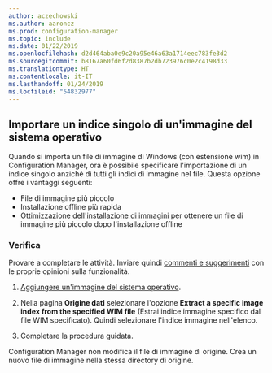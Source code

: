 ```yaml
---
author: aczechowski
ms.author: aaroncz
ms.prod: configuration-manager
ms.topic: include
ms.date: 01/22/2019
ms.openlocfilehash: d2d464aba0e9c20a95e46a63a1714eec783fe3d2
ms.sourcegitcommit: b8167a60fd6f2d8387b2db723976c0e2c4198d33
ms.translationtype: HT
ms.contentlocale: it-IT
ms.lasthandoff: 01/24/2019
ms.locfileid: "54832977"
---
```

## <a name="bkmk_index"></a> Importare un indice singolo di un'immagine del sistema operativo
<!--3719699-->

Quando si importa un file di immagine di Windows (con estensione wim) in Configuration Manager, ora è possibile specificare l'importazione di un indice singolo anziché di tutti gli indici di immagine nel file. Questa opzione offre i vantaggi seguenti:

- File di immagine più piccolo  
- Installazione offline più rapida  
- [Ottimizzazione dell'installazione di immagini](#bkmk_resetbase) per ottenere un file di immagine più piccolo dopo l'installazione offline  


### <a name="try-it-out"></a>Verifica

Provare a completare le attività. Inviare quindi [commenti e suggerimenti](/sccm/core/understand/find-help#product-feedback) con le proprie opinioni sulla funzionalità.

1. [Aggiungere un'immagine del sistema operativo](/sccm/osd/get-started/manage-operating-system-images#BKMK_AddOSImages).  

2. Nella pagina **Origine dati** selezionare l'opzione **Extract a specific image index from the specified WIM file** (Estrai indice immagine specifico dal file WIM specificato). Quindi selezionare l'indice immagine nell'elenco.  

3. Completare la procedura guidata.

Configuration Manager non modifica il file di immagine di origine. Crea un nuovo file di immagine nella stessa directory di origine. 

